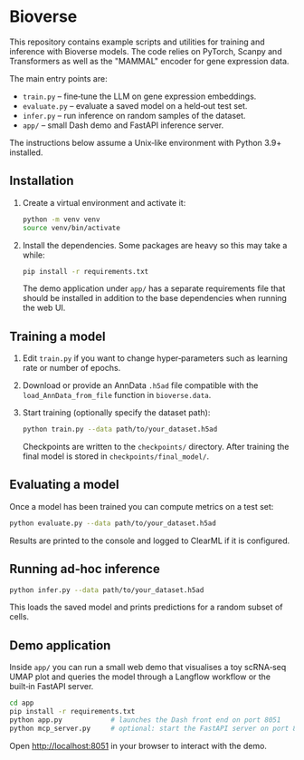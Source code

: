 # Bioverse

This repository contains example scripts and utilities for training and
inference with Bioverse models. The code relies on PyTorch, Scanpy and
Transformers as well as the "MAMMAL" encoder for gene expression data.

The main entry points are:

* `train.py` – fine‑tune the LLM on gene expression embeddings.
* `evaluate.py` – evaluate a saved model on a held‑out test set.
* `infer.py` – run inference on random samples of the dataset.
* `app/` – small Dash demo and FastAPI inference server.

The instructions below assume a Unix‑like environment with Python 3.9+
installed.

## Installation

1. Create a virtual environment and activate it:

   ```bash
   python -m venv venv
   source venv/bin/activate
   ```

2. Install the dependencies. Some packages are heavy so this may take a
   while:

   ```bash
   pip install -r requirements.txt
   ```

   The demo application under `app/` has a separate requirements file that
   should be installed in addition to the base dependencies when running the
   web UI.

## Training a model

1. Edit `train.py` if you want to change hyper‑parameters such as learning
   rate or number of epochs.
2. Download or provide an AnnData `.h5ad` file compatible with the
   `load_AnnData_from_file` function in `bioverse.data`.
3. Start training (optionally specify the dataset path):

   ```bash
   python train.py --data path/to/your_dataset.h5ad
   ```

   Checkpoints are written to the `checkpoints/` directory. After training the
   final model is stored in `checkpoints/final_model/`.

## Evaluating a model

Once a model has been trained you can compute metrics on a test set:

```bash
python evaluate.py --data path/to/your_dataset.h5ad
```

Results are printed to the console and logged to ClearML if it is
configured.

## Running ad‑hoc inference

```bash
python infer.py --data path/to/your_dataset.h5ad
```

This loads the saved model and prints predictions for a random subset of
cells.

## Demo application

Inside `app/` you can run a small web demo that visualises a toy scRNA‑seq
UMAP plot and queries the model through a Langflow workflow or the built‑in
FastAPI server.

```bash
cd app
pip install -r requirements.txt
python app.py            # launches the Dash front end on port 8051
python mcp_server.py     # optional: start the FastAPI server on port 8000
```

Open <http://localhost:8051> in your browser to interact with the demo.


